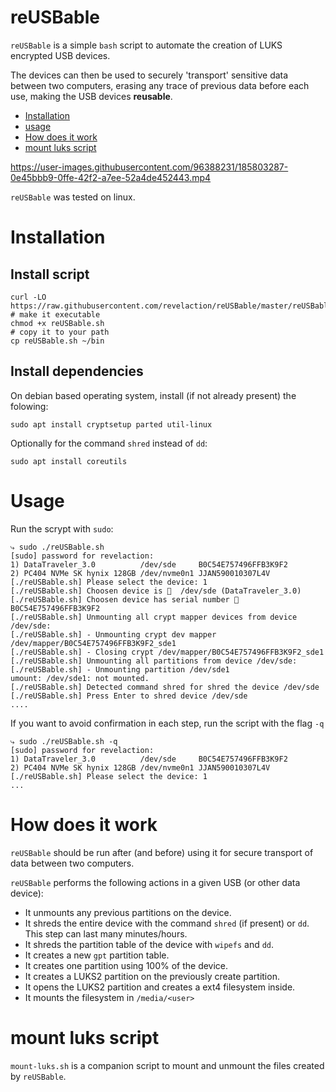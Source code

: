 # reUSBable

`reUSBable` is a simple `bash` script to automate the creation of LUKS encrypted USB devices. 

The devices can then be used to securely 'transport' sensitive data
between two computers, erasing any trace of previous data before each use,
making the USB devices **reusable**.

- [Installation](#installation)
- [usage](#usage)
- [How does it work](#how-does-it-work)
- [mount luks script](#mount-luks-script)

https://user-images.githubusercontent.com/96388231/185803287-0e45bbb9-0ffe-42f2-a7ee-52a4de452443.mp4

`reUSBable` was tested on linux.

# Installation 

## Install script

    curl -LO https://raw.githubusercontent.com/revelaction/reUSBable/master/reUSBable.sh 
    # make it executable
    chmod +x reUSBable.sh
    # copy it to your path
    cp reUSBable.sh ~/bin

## Install dependencies

On debian based operating system, install (if not already present) the folowing:

    sudo apt install cryptsetup parted util-linux

Optionally for the command `shred` instead of `dd`:

    sudo apt install coreutils

# Usage

Run the scrypt with `sudo`:

    ⤷ sudo ./reUSBable.sh
    [sudo] password for revelaction:
    1) DataTraveler_3.0          /dev/sde     B0C54E757496FFB3K9F2
    2) PC404 NVMe SK hynix 128GB /dev/nvme0n1 JJAN590010307L4V
    [./reUSBable.sh] Please select the device: 1
    [./reUSBable.sh] Choosen device is 💽  /dev/sde (DataTraveler_3.0)
    [./reUSBable.sh] Choosen device has serial number 🔢  B0C54E757496FFB3K9F2
    [./reUSBable.sh] Unmounting all crypt mapper devices from device /dev/sde:
    [./reUSBable.sh] - Unmounting crypt dev mapper /dev/mapper/B0C54E757496FFB3K9F2_sde1
    [./reUSBable.sh] - Closing crypt /dev/mapper/B0C54E757496FFB3K9F2_sde1
    [./reUSBable.sh] Unmounting all partitions from device /dev/sde:
    [./reUSBable.sh] - Unmounting partition /dev/sde1
    umount: /dev/sde1: not mounted.
    [./reUSBable.sh] Detected command shred for shred the device /dev/sde
    [./reUSBable.sh] Press Enter to shred device /dev/sde
    ....
    
If you want to avoid confirmation in each step, run the script with the flag `-q`

    ⤷ sudo ./reUSBable.sh -q
    [sudo] password for revelaction:
    1) DataTraveler_3.0          /dev/sde     B0C54E757496FFB3K9F2
    2) PC404 NVMe SK hynix 128GB /dev/nvme0n1 JJAN590010307L4V
    [./reUSBable.sh] Please select the device: 1
    ...


# How does it work

`reUSBable` should be run after (and before) using it for secure
transport of data between two computers.

`reUSBable` performs the following actions in a given USB (or other data device):

- It unmounts any previous partitions on the device.
- It shreds the entire device with the command `shred` (if present) or `dd`.
  This step can last many minutes/hours.
- It shreds the partition table of the device with `wipefs` and `dd`.
- It creates a new `gpt` partition table.
- It creates one partition using 100% of the device.
- It creates a LUKS2 partition on the previously create partition.
- It opens the LUKS2 partition and creates a ext4 filesystem inside.
- It mounts the filesystem in `/media/<user>`

# mount luks script

`mount-luks.sh` is a companion script to mount and unmount the files created by `reUSBable`.

